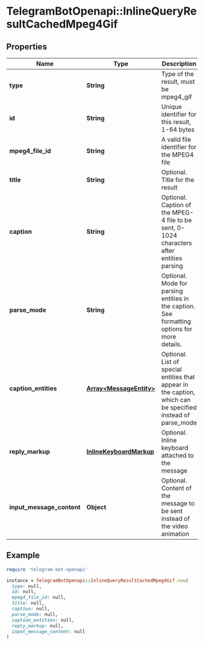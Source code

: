 # TelegramBotOpenapi::InlineQueryResultCachedMpeg4Gif

## Properties

| Name | Type | Description | Notes |
| ---- | ---- | ----------- | ----- |
| **type** | **String** | Type of the result, must be mpeg4_gif |  |
| **id** | **String** | Unique identifier for this result, 1-64 bytes |  |
| **mpeg4_file_id** | **String** | A valid file identifier for the MPEG4 file |  |
| **title** | **String** | Optional. Title for the result | [optional] |
| **caption** | **String** | Optional. Caption of the MPEG-4 file to be sent, 0-1024 characters after entities parsing | [optional] |
| **parse_mode** | **String** | Optional. Mode for parsing entities in the caption. See formatting options for more details. | [optional] |
| **caption_entities** | [**Array&lt;MessageEntity&gt;**](MessageEntity.md) | Optional. List of special entities that appear in the caption, which can be specified instead of parse_mode | [optional] |
| **reply_markup** | [**InlineKeyboardMarkup**](InlineKeyboardMarkup.md) | Optional. Inline keyboard attached to the message | [optional] |
| **input_message_content** | **Object** | Optional. Content of the message to be sent instead of the video animation | [optional] |

## Example

```ruby
require 'telegram-bot-openapi'

instance = TelegramBotOpenapi::InlineQueryResultCachedMpeg4Gif.new(
  type: null,
  id: null,
  mpeg4_file_id: null,
  title: null,
  caption: null,
  parse_mode: null,
  caption_entities: null,
  reply_markup: null,
  input_message_content: null
)
```

